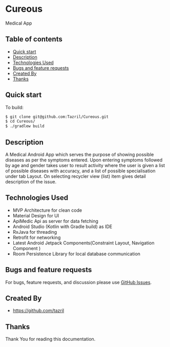# Cureous
Medical App

## Table of contents

- [Quick start](#quick-start)
- [Description](#description)
- [Technologies Used](#technologies-used)
- [Bugs and feature requests](#bugs-and-feature-requests)
- [Created By](#created-by)
- [Thanks](#thanks)


## Quick start

To build:

```bash
$ git clone git@github.com:Tazril/Cureous.git
$ cd Cureous/
$ ./gradlew build
```

## Description
A Medical Android App which serves the purpose of showing possible diseases as per the symptoms entered.
Upon entering symptoms followed by age and gender takes user to result activity where the user is given a list of possible diseases 
with accuracy, and a list of possible specialisation under tab Layout. On selecting recycler view (list) item gives detail description 
of the issue.


## Technologies Used
- MVP Architecture for clean code
- Material Design for UI
- ApiMedic Api as server for data fetching
- Android Studio (Kotlin with Gradle build) as IDE
- RxJava for threading
- Retrofit for networking
- Latest Android Jetpack Components(Constraint Layout, Navigation Component )
- Room Persistence Library for local database communication



## Bugs and feature requests
For bugs, feature requests, and discussion please use [GitHub Issues][issues].


## Created By
- <https://github.com/tazril>

## Thanks

Thank You for reading this documentation.



 [issues]: https://github.com/Tazril/Cureous/issues

